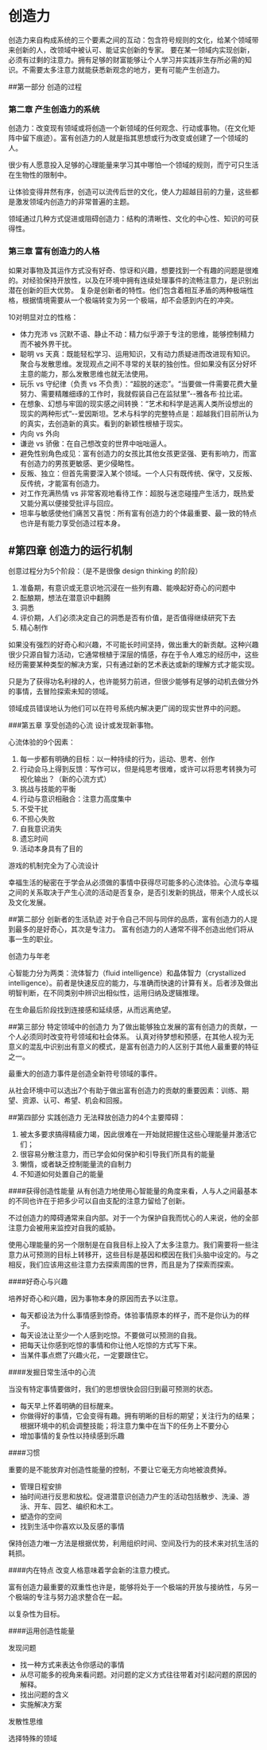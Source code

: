 # 创造力

创造力来自构成系统的三个要素之间的互动：包含符号规则的文化，给某个领域带来创新的人，改领域中被认可、能证实创新的专家。
要在某一领域内实现创新，必须有过剩的注意力。拥有足够的财富能够让个人学习并实践非生存所必需的知识。不需要太多注意力就能获悉新观念的地方，更有可能产生创造力。

##第一部分  创造的过程

### 第二章 产生创造力的系统
创造力：改变现有领域或将创造一个新领域的任何观念、行动或事物。（在文化矩阵中留下痕迹）。富有创造力的人就是指其思想或行为改变或创建了一个领域的人。

很少有人愿意投入足够的心理能量来学习其中哪怕一个领域的规则，而宁可只生活在生物性的限制中。

让体验变得井然有序，创造可以流传后世的文化，使人力超越目前的力量，这些都是激发领域内创造力的非常普遍的主题。

领域通过几种方式促进或阻碍创造力：结构的清晰性、文化的中心性、知识的可获得性。


### 第三章  富有创造力的人格
如果对事物及其运作方式没有好奇、惊讶和兴趣，想要找到一个有趣的问题是很难的。对经验保持开放性，以及在环境中拥有连续处理事件的流畅注意力，是识别出潜在创新的巨大优势。
复杂是创新者的特性。他们包含着相互矛盾的两种极端性格，根据情境需要从一个极端转变为另一个极端，却不会感到内在的冲突。

10对明显对立的性格：

- 体力充沛 vs 沉默不语、静止不动：精力似乎源于专注的思维，能够控制精力而不被外界干扰。
- 聪明 vs 天真：既能轻松学习、运用知识，又有动力质疑进而改进现有知识。聚合与发散思维。发现观点之间不寻常的关联的独创性。但如果没有区分好坏主意的能力，那么发散思维也就无法使用。
- 玩乐 vs 守纪律（负责 vs 不负责）：“超脱的迷恋”。“当要做一件需要花费大量努力、需要精雕细琢的工作时，我就假装自己在监狱里”--雅各布·拉比诺。
- 在想象、幻想与牢固的现实感之间转换：“艺术和科学是逃离人类所设想出的现实的两种形式”--爱因斯坦。艺术与科学的完整特点是：超越我们目前所认为的真实，去创造新的真实。看到的新颖性根植于现实。
- 内向 vs 外向
- 谦逊 vs 骄傲：在自己想改变的世界中咄咄逼人。
- 避免性别角色成见：富有创造力的女孩比其他女孩更坚强、更有影响力，而富有创造力的男孩更敏感、更少侵略性。
- 反叛、独立：但首先需要深入某个领域。一个人只有既传统、保守，又反叛、反传统，才能富有创造力。
- 对工作充满热情 vs 非常客观地看待工作：超脱与迷恋碰撞产生活力，既热爱又能分离以便接受批评与回应。
- 坦率与敏感使他们痛苦又喜悦：所有富有创造力的个体最重要、最一致的特点也许是有能力享受创造过程本身。


## #第四章 创造力的运行机制
创意过程分为5个阶段：（是不是很像 design thinking 的阶段）

1. 准备期，有意识或无意识地沉浸在一些列有趣、能唤起好奇心的问题中
2. 酝酿期，想法在潜意识中翻腾
3. 洞悉
4. 评价期，人们必须决定自己的洞悉是否有价值，是否值得继续研究下去
5. 精心制作

如果没有强烈的好奇心和兴趣，不可能长时间坚持，做出重大的新贡献。这种兴趣很少只源自智力活动，它通常根植于深层的情感，存在于令人难忘的经历中，这些经历需要某种类型的解决方案，只有通过新的艺术表达或新的理解方式才能实现。

只是为了获得功名利禄的人，也许能努力前进，但很少能够有足够的动机去做分外的事情，去冒险探索未知的领域。

领域成员错误地认为他们可以在符号系统内解决更广阔的现实世界中的问题。

###第五章  享受创造的心流
设计或发现新事物。

心流体验的9个因素：

1. 每一步都有明确的目标：以一种持续的行为，运动、思考、创作
2. 行动会马上得到反馈：写作可以，但是纯思考很难，或许可以将思考转换为可视化输出？（新的心流方式）
3. 挑战与技能的平衡
4. 行动与意识相融合：注意力高度集中
5. 不受干扰
6. 不担心失败
7. 自我意识消失
8. 遗忘时间
9. 活动本身具有了目的

游戏的机制完全为了心流设计

幸福生活的秘密在于学会从必须做的事情中获得尽可能多的心流体验。心流与幸福之间的关系取决于产生心流的活动是否复杂，是否引发新的挑战，带来个人成长以及文化发展。



##第二部分 创新者的生活轨迹
对于令自己不同与同伴的品质，富有创造力的人提到最多的是好奇心，其次是专注力。
富有创造力的人通常不得不创造出他们将从事一生的职业。

创造力与年老

心智能力分为两类：流体智力（fluid intelligence）和晶体智力（crystallized intelligence）。前者是快速反应的能力，与准确而快速的计算有关。后者涉及做出明智判断，在不同类别中辨识出相似性，运用归纳及逻辑推理。

在生命最后阶段找到连接感和延续感，从而远离绝望。


##第三部分 特定领域中的创造力
为了做出能够独立发展的富有创造力的贡献，一个人必须同时改变符号领域和社会体系。
认真对待梦想和预感，在其他人视为无意义的混乱中识别出有意义的模式，是富有创造力的人区别于其他人最重要的特征之一。

最重大的创造力事件是创造全新符号领域的事件。

从社会环境中可以选出7个有助于做出富有创造力的贡献的重要因素：训练、期望、资源、认可、希望、机会和回报。

##第四部分  实践创造力
无法释放创造力的4个主要障碍：

1. 被太多要求搞得精疲力竭，因此很难在一开始就把握住这些心理能量并激活它们；
2. 很容易分散注意力，而已学会如何保护和引导我们所具有的能量
3. 懒惰，或者缺乏控制能量流的自制力
4. 不知道如何处置自己的能量

####获得创造性能量
从有创造力地使用心智能量的角度来看，人与人之间最基本的不同也许在于把多少可以自由支配的注意力留给了创新。

不过创造力的障碍通常来自内部。对于一个为保护自我而忧心的人来说，他的全部注意力会被用来监控对自我的威胁。

使用心理能量的另一个限制是在自我目标上投入了太多注意力。我们需要将一些注意力从可预测的目标上转移开，这些目标是基因和模因在我们头脑中设定的。与之相反，我们应该用这些注意力去探索周围的世界，而且是为了探索而探索。

####好奇心与兴趣

培养好奇心和兴趣，因为事物本身的原因而去予以注意。

- 每天都设法为什么事情感到惊奇。体验事情原本的样子，而不是你认为的样子。
- 每天设法让至少一个人感到吃惊。不要做可以预测的自我。
- 把每天让你感到吃惊的事情和你让他人吃惊的方式写下来。
- 当某件事点燃了兴趣火花，一定要跟住它。

####发掘日常生活中的心流

当没有特定事情要做时，我们的思想很快会回归到最可预测的状态。

- 每天早上怀着明确的目标醒来。
- 你做得好的事情，它会变得有趣。拥有明晰的目标的期望；关注行为的结果；根据环境中的机会调整技能；将注意力集中在当下的任务上不要分心
- 增加事情的复杂性以持续感到乐趣 

####习惯

重要的是不能放弃对创造性能量的控制，不要让它毫无方向地被浪费掉。

- 管理日程安排
- 抽时间进行反思和放松。促进潜意识创造力产生的活动包括散步、洗澡、游泳、开车、园艺、编织和木工。
- 塑造你的空间
- 找到生活中你喜欢以及反感的事情

保持创造力唯一方法是根据优势，利用组织时间、空间及行为的技术来对抗生活的耗损。

####内在特点
改变人格意味着学会新的注意力模式。

富有创造力最重要的双重性也许是，能够将处于一个极端的开放与接纳性，与另一个极端的专注与努力追求整合在一起。

以复杂性为目标。

####运用创造性能量

发现问题

- 找一种方式来表达令你感动的事情
- 从尽可能多的视角来看问题。对问题的定义方式往往带着对引起问题的原因的解释。
- 找出问题的含义
- 实施解决方案

发散性思维

选择特殊的领域
